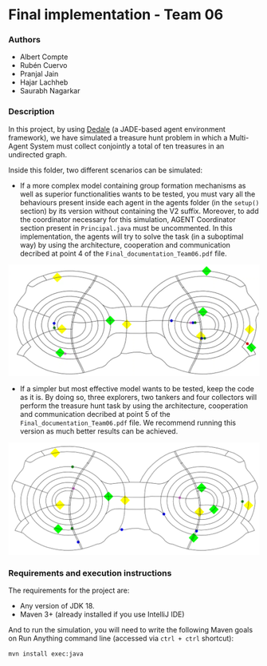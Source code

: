 # Final implementation - Team 06

### Authors
- Albert Compte
- Rubén Cuervo
- Pranjal Jain
- Hajar Lachheb
- Saurabh Nagarkar
### Description

In this project, by using [Dedale](https://dedale.gitlab.io/) (a JADE-based agent environment framework), we have simulated a treasure hunt problem in which a Multi-Agent System must collect conjointly a total of ten treasures in an undirected graph.

Inside this folder, two different scenarios can be simulated:
- If a more complex model containing group formation mechanisms as well as superior functionalities wants to be tested, you must vary all the behaviours present inside each agent in the agents folder (in the `setup()` section) by its version without containing the V2 suffix. Moreover, to add the coordinator necessary for this simulation, AGENT Coordinator section present in `Principal.java` must be uncommented. In this implementation, the agents will try to solve the task (in a suboptimal way) by using the architecture, cooperation and communication decribed at point 4 of the `Final_documentation_Team06.pdf` file.

![MAS-representation](images/Complex-MAS-Implementation.png)

- If a simpler but most effective model wants to be tested, keep the code as it is. By doing so, three explorers, two tankers and four collectors will perform the treasure hunt task by using the architecture, cooperation and communication decribed at point 5 of the `Final_documentation_Team06.pdf` file. We recommend running this version as much better results can be achieved.

![MAS-representation](images/Final-MAS-Implementation.png)

### Requirements and execution instructions

The requirements for the project are:

- Any version of JDK 18.
- Maven 3+ (already installed if you use IntelliJ IDE)

And to run the simulation, you will need to write the following Maven goals on Run Anything command line (accessed via `ctrl + ctrl` shortcut):
```
mvn install exec:java
```




